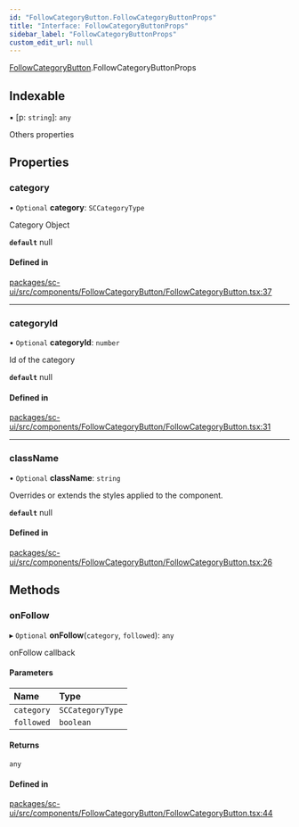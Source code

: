```yaml
---
id: "FollowCategoryButton.FollowCategoryButtonProps"
title: "Interface: FollowCategoryButtonProps"
sidebar_label: "FollowCategoryButtonProps"
custom_edit_url: null
---
```


[FollowCategoryButton](../modules/FollowCategoryButton).FollowCategoryButtonProps

## Indexable

▪ [p: `string`]: `any`

Others properties

## Properties

### category

• `Optional` **category**: `SCCategoryType`

Category Object

**`default`** null

#### Defined in

[packages/sc-ui/src/components/FollowCategoryButton/FollowCategoryButton.tsx:37](https://github.com/selfcommunity/community-ui/blob/0c5b0c7/packages/sc-ui/src/components/FollowCategoryButton/FollowCategoryButton.tsx#L37)

___

### categoryId

• `Optional` **categoryId**: `number`

Id of the category

**`default`** null

#### Defined in

[packages/sc-ui/src/components/FollowCategoryButton/FollowCategoryButton.tsx:31](https://github.com/selfcommunity/community-ui/blob/0c5b0c7/packages/sc-ui/src/components/FollowCategoryButton/FollowCategoryButton.tsx#L31)

___

### className

• `Optional` **className**: `string`

Overrides or extends the styles applied to the component.

**`default`** null

#### Defined in

[packages/sc-ui/src/components/FollowCategoryButton/FollowCategoryButton.tsx:26](https://github.com/selfcommunity/community-ui/blob/0c5b0c7/packages/sc-ui/src/components/FollowCategoryButton/FollowCategoryButton.tsx#L26)

## Methods

### onFollow

▸ `Optional` **onFollow**(`category`, `followed`): `any`

onFollow callback

#### Parameters

| Name | Type |
| :------ | :------ |
| `category` | `SCCategoryType` |
| `followed` | `boolean` |

#### Returns

`any`

#### Defined in

[packages/sc-ui/src/components/FollowCategoryButton/FollowCategoryButton.tsx:44](https://github.com/selfcommunity/community-ui/blob/0c5b0c7/packages/sc-ui/src/components/FollowCategoryButton/FollowCategoryButton.tsx#L44)
